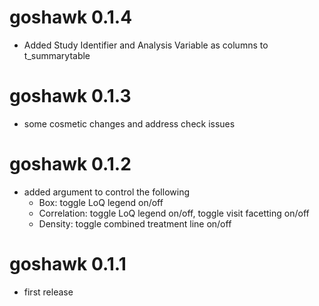 # goshawk 0.1.4

* Added Study Identifier and Analysis Variable as columns to t_summarytable

# goshawk 0.1.3

* some cosmetic changes and address check issues 

# goshawk 0.1.2

* added argument to control the following
  * Box: toggle LoQ legend on/off
  * Correlation: toggle LoQ legend on/off, toggle visit facetting on/off
  * Density: toggle combined treatment line on/off

# goshawk 0.1.1

* first release